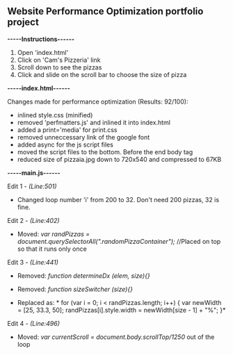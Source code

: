 ## Website Performance Optimization portfolio project

**-----Instructions------**

1. Open 'index.html'
2. Click on 'Cam's Pizzeria' link
3. Scroll down to see the pizzas
4. Click and slide on the scroll bar to choose the size of pizza

**-----index.html------**

Changes made for performance optimization (Results: 92/100):

- inlined style.css (minified)
- removed 'perfmatters.js' and inlined it into index.html
- added a print='media' for print.css
- removed unneccessary link of the google font
- added async for the js script files
- moved the script files to the bottom. Before the end body tag
- reduced size of pizzaia.jpg down to 720x540 and compressed to 67KB


**-----main.js------**

Edit 1 - *(Line:501)*

- Changed loop number 'i' from 200 to 32. Don't need 200 pizzas, 32 is fine.

Edit 2 - *(Line:402)*

- Moved: *var randPizzas = document.querySelectorAll(".randomPizzaContainer");* //Placed on top so that it runs only once


Edit 3 - *(Line:441)*

- Removed: *function determineDx (elem, size){}*
- Removed: *function sizeSwitcher (size){}*

- Replaced as:      *
				    for (var i = 0; i < randPizzas.length; i++) {
				      var newWidth = [25, 33.3, 50];
				      randPizzas[i].style.width = newWidth[size - 1] + "%";
				    }*

Edit 4 - *(Line:496)*

- Moved: *var currentScroll = document.body.scrollTop/1250* out of the loop












